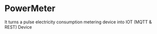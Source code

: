 # PowerMeter
It turns a pulse electricity consumption metering device into IOT (MQTT &amp; REST) Device
